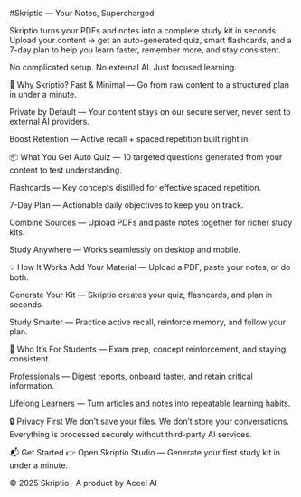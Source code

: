 #Skriptio — Your Notes, Supercharged

Skriptio turns your PDFs and notes into a complete study kit in seconds.
Upload your content → get an auto-generated quiz, smart flashcards, and a 7-day plan to help you learn faster, remember more, and stay consistent.

No complicated setup. No external AI. Just focused learning.

🚀 Why Skriptio?
Fast & Minimal — Go from raw content to a structured plan in under a minute.

Private by Default — Your content stays on our secure server, never sent to external AI providers.

Boost Retention — Active recall + spaced repetition built right in.

📦 What You Get
Auto Quiz — 10 targeted questions generated from your content to test understanding.

Flashcards — Key concepts distilled for effective spaced repetition.

7-Day Plan — Actionable daily objectives to keep you on track.

Combine Sources — Upload PDFs and paste notes together for richer study kits.

Study Anywhere — Works seamlessly on desktop and mobile.

💡 How It Works
Add Your Material — Upload a PDF, paste your notes, or do both.

Generate Your Kit — Skriptio creates your quiz, flashcards, and plan in seconds.

Study Smarter — Practice active recall, reinforce memory, and follow your plan.

🎯 Who It’s For
Students — Exam prep, concept reinforcement, and staying consistent.

Professionals — Digest reports, onboard faster, and retain critical information.

Lifelong Learners — Turn articles and notes into repeatable learning habits.

🔒 Privacy First
We don’t save your files. We don’t store your conversations.
Everything is processed securely without third-party AI services.

📬 Get Started
👉 Open Skriptio Studio — Generate your first study kit in under a minute.

© 2025 Skriptio · A product by Aceel AI
